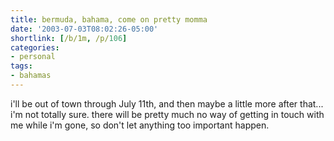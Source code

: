 ```yaml
---
title: bermuda, bahama, come on pretty momma
date: '2003-07-03T08:02:26-05:00'
shortlink: [/b/1m, /p/106]
categories:
- personal
tags:
- bahamas
---
```

i'll be out of town through July 11th, and then maybe a little more after that... i'm not totally sure.  there will be
pretty much no way of getting in touch with me while i'm gone, so don't let anything too important happen.
